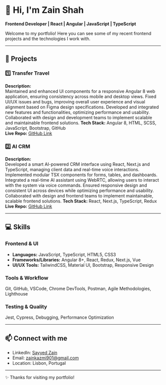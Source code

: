 # 👋 Hi, I'm Zain Shah
**Frontend Developer | React | Angular | JavaScript | TypeScript**

Welcome to my portfolio! Here you can see some of my recent frontend projects and the technologies I work with.

---

## 🌟 Projects

### 1️⃣ Transfer Travel
**Description:**  
Maintained and enhanced UI components for a responsive Angular 8 web application, ensuring consistency across mobile and desktop views. Fixed UI/UX issues and bugs, improving overall user experience and visual alignment based on Figma design specifications. Developed and integrated new features and functionalities, optimizing performance and usability. Collaborated with design and development teams to implement scalable and maintainable frontend solutions.
**Tech Stack:** Angular 8, HTML, SCSS, JavaScript, Bootstrap, GitHub  
**Live Repo:** [GitHub Link](https://github.com/Zainkazmi-Dev/TransferTravel)  

### 2️⃣ AI CRM
**Description:**  
Developed a smart AI-powered CRM interface using React, Next.js and TypeScript, managing client data and real-time voice interactions. Implemented modular TSX components for forms, tables, and dashboards. Integrated a real-time AI assistant using WebRTC, allowing users to interact with the system via voice commands. Ensured responsive design and consistent UI across devices while optimizing performance and usability. Collaborated with design and frontend teams to implement maintainable, scalable frontend solutions.
**Tech Stack:** React, Next.js, TypeScript, Redux  
**Live Repo:** [GitHub Link](https://github.com/Zainkazmi-Dev/Ai-Crm)  

---

## 💻 Skills

### Frontend & UI
- **Languages:** JavaScript, TypeScript, HTML5, CSS3  
- **Frameworks/Libraries:** Angular 8+, React, Redux, Next.js, Vue   
- **UI/UX Tools:** TailwindCSS, Material UI, Bootstrap, Responsive Design  

### Tools & Workflow
Git, GitHub, VSCode, Chrome DevTools, Postman, Agile Methodologies, Lighthouse  

### Testing & Quality
Jest, Cypress, Debugging, Performance Optimization  

---

## 📫 Connect with me
- LinkedIn: [Sayyed Zain](https://www.linkedin.com/in/sayyed-zain/)  
- Email: zainkazmi901@gmail.com  
- Location: Lisbon, Portugal  

---

✨ Thanks for visiting my portfolio!
